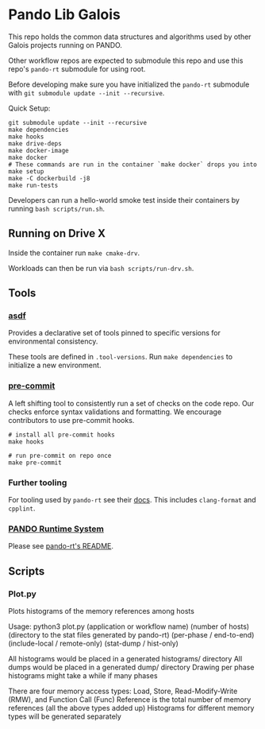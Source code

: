 <!--
  ~ SPDX-License-Identifier: MIT
  ~ Copyright (c) 2023. University of Texas at Austin. All rights reserved.
  -->

# Pando Lib Galois

This repo holds the common data structures and algorithms used by other
Galois projects running on PANDO.

Other workflow repos are expected to submodule this repo and use this
repo's `pando-rt` submodule for using root.

Before developing make sure you have initialized the `pando-rt` submodule
with `git submodule update --init --recursive`.

Quick Setup:

```shell
git submodule update --init --recursive
make dependencies
make hooks
make drive-deps
make docker-image
make docker
# These commands are run in the container `make docker` drops you into
make setup
make -C dockerbuild -j8
make run-tests
```

Developers can run a hello-world smoke test inside their containers by running
`bash scripts/run.sh`.

## Running on Drive X

Inside the container run `make cmake-drv`.

Workloads can then be run via `bash scripts/run-drv.sh`.

## Tools

### [asdf](https://asdf-vm.com)

Provides a declarative set of tools pinned to
specific versions for environmental consistency.

These tools are defined in `.tool-versions`.
Run `make dependencies` to initialize a new environment.

### [pre-commit](https://pre-commit.com)

A left shifting tool to consistently run a set of checks on the code repo.
Our checks enforce syntax validations and formatting.
We encourage contributors to use pre-commit hooks.

```shell
# install all pre-commit hooks
make hooks

# run pre-commit on repo once
make pre-commit
```

### Further tooling

For tooling used by `pando-rt` see their
[docs](https://github.com/AMDResearch/pando-rt/blob/main/docs/developer.md).
This includes `clang-format` and `cpplint`.

### [PANDO Runtime System](https://amdresearch.github.io/pando-rt)

Please see [pando-rt's README](https://github.com/AMDResearch/pando-rt/blob/main/README.md).

## Scripts

### Plot.py

Plots histograms of the memory references among hosts

Usage: python3 plot.py (application or workflow name) (number of hosts)
(directory to the stat files generated by pando-rt) (per-phase / end-to-end)
(include-local / remote-only) (stat-dump / hist-only)

All histograms would be placed in a generated histograms/ directory
All dumps would be placed in a generated dump/ directory
Drawing per phase histograms might take a while if many phases

There are four memory access types:
Load, Store, Read-Modify-Write (RMW), and Function Call (Func)
Reference is the total number of memory references (all the above types added up)
Histograms for different memory types will be generated separately
